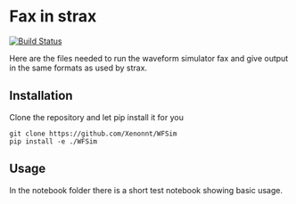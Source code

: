 # Fax in strax

[![Build Status](https://travis-ci.org/XENONnT/WFSim.svg?branch=master)](https://travis-ci.org/XENONnT/WFSim)

Here are the files needed to run the waveform simulator fax and give output in the same formats as used by strax.

## Installation

Clone the repository and let pip install it for you
```
git clone https://github.com/Xenonnt/WFSim
pip install -e ./WFSim
```


## Usage
In the notebook folder there is a short test notebook showing basic usage.
